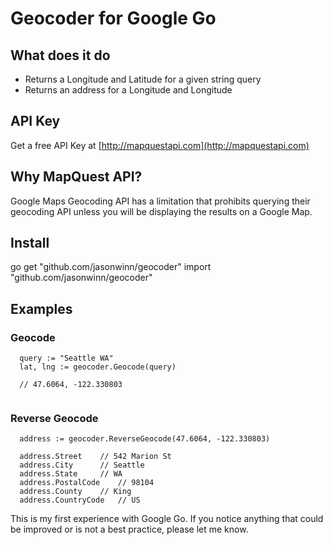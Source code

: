 Geocoder for Google Go
=====================

## What does it do

* Returns a Longitude and Latitude for a given string query
* Returns an address for a Longitude and Longitude

## API Key
Get a free API Key at [http://mapquestapi.com](http://mapquestapi.com)

## Why MapQuest API?
Google Maps Geocoding API has a limitation that prohibits querying their geocoding API unless you will be displaying the results on a Google Map.

## Install

go get "github.com/jasonwinn/geocoder"
import "github.com/jasonwinn/geocoder"



## Examples

### Geocode
```
  query := "Seattle WA"
  lat, lng := geocoder.Geocode(query)
  
  // 47.6064, -122.330803
 
```


### Reverse Geocode
```
  address := geocoder.ReverseGeocode(47.6064, -122.330803)

  address.Street 	// 542 Marion St   
  address.City 		// Seattle
  address.State 	// WA
  address.PostalCode 	// 98104 
  address.County 	// King
  address.CountryCode 	// US 

```


This is my first experience with Google Go. If you notice anything that could be improved or is not a best practice, please let me know.


